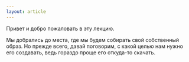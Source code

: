 ```yaml
---
layout: article
---
```

Привет и добро пожаловать в эту лекцию. 

Мы добрались до места, где мы будем собирать свой собственный образ. Но прежде всего, давай поговорим, с какой целью нам нужно его создавать, ведь гораздо проще его откуда-то скачать.
